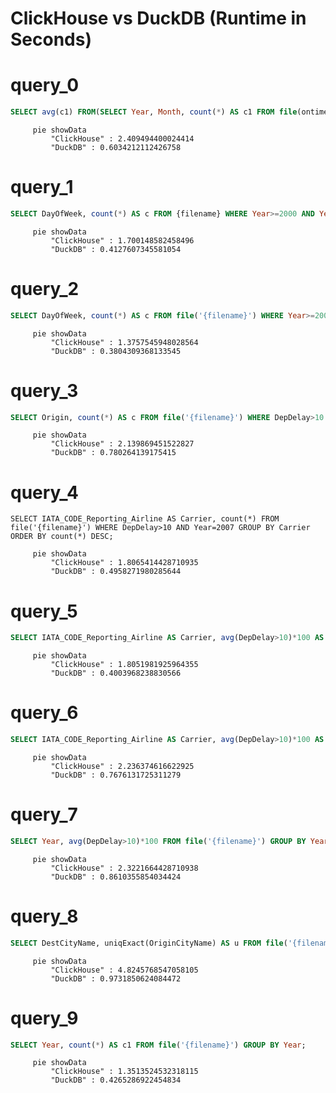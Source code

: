 # ClickHouse vs DuckDB (Runtime in Seconds)

# query_0
```sql 
SELECT avg(c1) FROM(SELECT Year, Month, count(*) AS c1 FROM file(ontime_parquet_34fc0f60_459e_11ee_9394_5d3e96bc1319.parquet) GROUP BY Year, Month);
```

```mermaid
     pie showData
         "ClickHouse" : 2.409494400024414
         "DuckDB" : 0.6034212112426758
```
# query_1
```sql 
SELECT DayOfWeek, count(*) AS c FROM {filename} WHERE Year>=2000 AND Year<=2008 GROUP BY DayOfWeek ORDER BY c DESC;        
```

```mermaid
     pie showData
         "ClickHouse" : 1.700148582458496
         "DuckDB" : 0.4127607345581054
```
# query_2
```sql
SELECT DayOfWeek, count(*) AS c FROM file('{filename}') WHERE Year>=2000 AND Year<=2008 GROUP BY DayOfWeek ORDER BY c DESC;
 ```

```mermaid
     pie showData
         "ClickHouse" : 1.3757545948028564
         "DuckDB" : 0.3804309368133545
```
# query_3
```sql
SELECT Origin, count(*) AS c FROM file('{filename}') WHERE DepDelay>10 AND Year>=2000 AND Year<=2008 GROUP BY Origin ORDER BY c DESC LIMIT 10;
 ```

```mermaid
     pie showData
         "ClickHouse" : 2.139869451522827
         "DuckDB" : 0.780264139175415
```
# query_4
```
SELECT IATA_CODE_Reporting_Airline AS Carrier, count(*) FROM file('{filename}') WHERE DepDelay>10 AND Year=2007 GROUP BY Carrier ORDER BY count(*) DESC;
```

```mermaid
     pie showData
         "ClickHouse" : 1.8065414428710935
         "DuckDB" : 0.4958271980285644
```
# query_5
```sql
SELECT IATA_CODE_Reporting_Airline AS Carrier, avg(DepDelay>10)*100 AS c3 FROM file('{filename}') WHERE Year=2007 GROUP BY Carrier ORDER BY c3 DESC;
 ```

```mermaid
     pie showData
         "ClickHouse" : 1.8051981925964355
         "DuckDB" : 0.4003968238830566
```
# query_6
```sql
SELECT IATA_CODE_Reporting_Airline AS Carrier, avg(DepDelay>10)*100 AS c3 FROM file('{filename}') WHERE Year>=2000 AND Year<=2008 GROUP BY Carrier ORDER BY c3 DESC;
 ```

```mermaid
     pie showData
         "ClickHouse" : 2.236374616622925
         "DuckDB" : 0.7676131725311279
```
# query_7
```sql
SELECT Year, avg(DepDelay>10)*100 FROM file('{filename}') GROUP BY Year ORDER BY Year;
 ```

```mermaid
     pie showData
         "ClickHouse" : 2.3221664428710938
         "DuckDB" : 0.8610355854034424
```
# query_8
```sql
SELECT DestCityName, uniqExact(OriginCityName) AS u FROM file('{filename}') 
 ```

```mermaid
     pie showData
         "ClickHouse" : 4.8245768547058105
         "DuckDB" : 0.9731850624084472
```
# query_9
```sql 
SELECT Year, count(*) AS c1 FROM file('{filename}') GROUP BY Year;
```

```mermaid
     pie showData
         "ClickHouse" : 1.3513524532318115
         "DuckDB" : 0.4265286922454834
```
